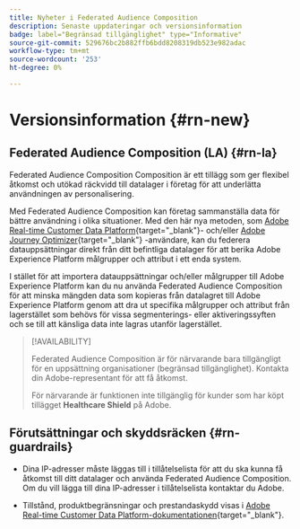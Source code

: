 ```yaml
---
title: Nyheter i Federated Audience Composition
description: Senaste uppdateringar och versionsinformation
badge: label="Begränsad tillgänglighet" type="Informative"
source-git-commit: 529676bc2b882ffb6bdd8208319db523e982adac
workflow-type: tm+mt
source-wordcount: '253'
ht-degree: 0%

---
```



# Versionsinformation {#rn-new}

## Federated Audience Composition (LA) {#rn-la}

Federated Audience Composition Composition är ett tillägg som ger flexibel åtkomst och utökad räckvidd till datalager i företag för att underlätta användningen av personalisering.

Med Federated Audience Composition kan företag sammanställa data för bättre användning i olika situationer. Med den här nya metoden, som [Adobe Real-time Customer Data Platform](https://experienceleague.adobe.com/en/docs/experience-platform/segmentation/home){target="_blank"}- och/eller [Adobe Journey Optimizer](https://experienceleague.adobe.com/en/docs/journey-optimizer/using/ajo-home){target="_blank"} -användare, kan du federera datauppsättningar direkt från ditt befintliga datalager för att berika Adobe Experience Platform målgrupper och attribut i ett enda system.

I stället för att importera datauppsättningar och/eller målgrupper till Adobe Experience Platform kan du nu använda Federated Audience Composition för att minska mängden data som kopieras från datalagret till Adobe Experience Platform genom att dra ut specifika målgrupper och attribut från lagerstället som behövs för vissa segmenterings- eller aktiveringssyften och se till att känsliga data inte lagras utanför lagerstället.


>[!AVAILABILITY]
>
>Federated Audience Composition är för närvarande bara tillgängligt för en uppsättning organisationer (begränsad tillgänglighet). Kontakta din Adobe-representant för att få åtkomst.
>
>För närvarande är funktionen inte tillgänglig för kunder som har köpt tillägget **Healthcare Shield** på Adobe.


## Förutsättningar och skyddsräcken {#rn-guardrails}

* Dina IP-adresser måste läggas till i tillåtelselista för att du ska kunna få åtkomst till ditt datalager och använda Federated Audience Composition. Om du vill lägga till dina IP-adresser i tillåtelselista kontaktar du Adobe.

* Tillstånd, produktbegränsningar och prestandaskydd visas i [Adobe Real-time Customer Data Platform-dokumentationen](https://experienceleague.adobe.com/en/docs/experience-platform/profile/guardrails){target="_blank"}.
